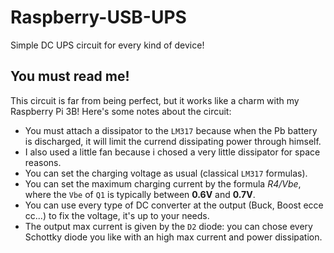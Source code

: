 # Raspberry-USB-UPS
Simple DC UPS circuit for every kind of device!

## You must read me!
This circuit is far from being perfect, but it works like a charm with my Raspberry Pi 3B!
Here's some notes about the circuit:
- You must attach a dissipator to the `LM317` because when the Pb battery is discharged, it will limit the currend dissipating power through himself.
- I also used a little fan because i chosed a very little dissipator for space reasons.
- You can set the charging voltage as usual (classical `LM317` formulas).
- You can set the maximum charging current by the formula *R4/Vbe*, where the `Vbe` of `Q1` is typically between **0.6V** and **0.7V**.
- You can use every type of DC converter at the output (Buck, Boost ecce cc...) to fix the voltage, it's up to your needs.
- The output max current is given by the `D2` diode: you can chose every Schottky diode you like with an high max current and power dissipation.
